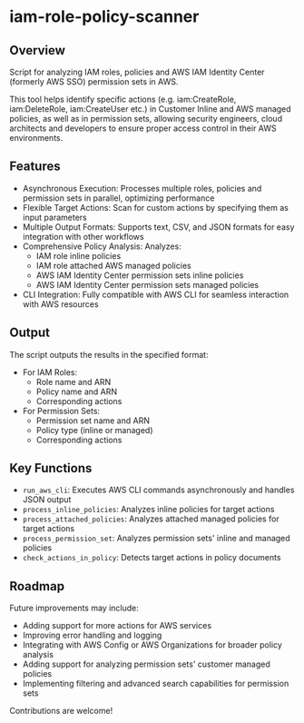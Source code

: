 # iam-role-policy-scanner
## Overview
Script for analyzing IAM roles, policies and AWS IAM Identity Center (formerly AWS SSO) permission sets in AWS.

This tool helps identify specific actions (e.g. iam:CreateRole, iam:DeleteRole, iam:CreateUser etc.) in Customer Inline and AWS managed policies, as well as in permission sets, allowing security engineers, cloud architects and developers to ensure proper access control in their AWS environments.

## Features
* Asynchronous Execution: Processes multiple roles, policies and permission sets in parallel, optimizing performance
* Flexible Target Actions: Scan for custom actions by specifying them as input parameters
* Multiple Output Formats: Supports text, CSV, and JSON formats for easy integration with other workflows
* Comprehensive Policy Analysis: Analyzes:
  * IAM role inline policies
  * IAM role attached AWS managed policies
  * AWS IAM Identity Center permission sets inline policies
  * AWS IAM Identity Center permission sets managed policies
* CLI Integration: Fully compatible with AWS CLI for seamless interaction with AWS resources

## Output
The script outputs the results in the specified format:
* For IAM Roles:
  * Role name and ARN
  * Policy name and ARN
  * Corresponding actions
* For Permission Sets:
  * Permission set name and ARN
  * Policy type (inline or managed)
  * Corresponding actions

## Key Functions
* `run_aws_cli`: Executes AWS CLI commands asynchronously and handles JSON output
* `process_inline_policies`: Analyzes inline policies for target actions
* `process_attached_policies`: Analyzes attached managed policies for target actions
* `process_permission_set`: Analyzes permission sets' inline and managed policies
* `check_actions_in_policy`: Detects target actions in policy documents

## Roadmap
Future improvements may include:
* Adding support for more actions for AWS services
* Improving error handling and logging
* Integrating with AWS Config or AWS Organizations for broader policy analysis
* Adding support for analyzing permission sets' customer managed policies
* Implementing filtering and advanced search capabilities for permission sets

Contributions are welcome!